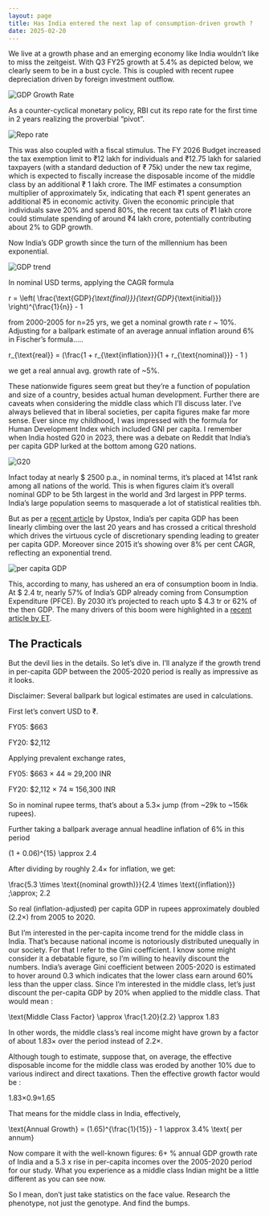 ```yaml
---
layout: page
title: Has India entered the next lap of consumption-driven growth ?
date: 2025-02-20
---
```



We live at a growth phase and an emerging economy like India wouldn’t like to miss the zeitgeist. With Q3 FY25 growth at 5.4% as depicted below, we clearly seem to be in a bust cycle. This is coupled with recent rupee depreciation driven by foreign investment outflow.

![GDP Growth Rate](https://imgur.com/a/f2XxLMn)

As a counter-cyclical monetary policy, RBI cut its repo rate for the first time in 2 years realizing the proverbial “pivot”.

![Repo rate](https://imgur.com/a/SvS6PLc)

This was also coupled with a fiscal stimulus. The FY 2026 Budget increased the tax exemption limit to ₹12 lakh for individuals and ₹12.75 lakh for salaried taxpayers (with a standard deduction of ₹ 75k) under the new tax regime, which is expected to fiscally increase the disposable income of the middle class by an additional ₹ 1 lakh crore. The IMF estimates a consumption multiplier of approximately 5x, indicating that each ₹1 spent generates an additional ₹5 in economic activity. Given the economic principle that individuals save 20% and spend 80%, the recent tax cuts of ₹1 lakh crore could stimulate spending of around ₹4 lakh crore, potentially contributing about 2% to GDP growth.

Now India’s GDP growth since the turn of the millennium has been exponential.

![GDP trend](https://imgur.com/a/QYfsay0)

In nominal USD terms, applying the CAGR formula

 
  r = \left( \frac{\text{GDP}_{\text{final}}}{\text{GDP}_{\text{initial}}} \right)^{\frac{1}{n}} - 1 
 
 
from 2000-2005 for n=25 yrs, we get a nominal growth rate r ~ 10%. Adjusting for a ballpark estimate of an average annual inflation around 6% in Fischer’s formula…..

r_{\text{real}} = (\frac{1 + r_{\text{inflation}}}{1 + r_{\text{nominal}}} - 1 )
 
we get a real annual avg. growth rate of ~5%.

These nationwide figures seem great but they’re a function of population and size of a country, besides actual human development. Further there are caveats when considering the middle class which I’ll discuss later. I’ve always believed that in liberal societies, per capita figures make far more sense. Ever since my childhood, I was impressed with the formula for Human Development Index which included GNI per capita. I remember when India hosted G20 in 2023, there was a debate on Reddit that India’s per capita GDP lurked at the bottom among G20 nations.

![G20](https://imgur.com/a/y5IfYBX)

Infact today at nearly $ 2500 p.a., in nominal terms, it’s placed at 141st rank among all nations of the world. This is when figures claim it’s overall nominal GDP to be 5th largest in the world and 3rd largest in PPP terms. India’s large population seems to masquerade a lot of statistical realities tbh.

But as per a [recent article](https://upstox.com/news/upstox-originals/investing/india-s-discretionary-spending-boom-lessons-from-the-usa-and-china/article-145469/) by Upstox, India’s per capita GDP has been linearly climbing over the last 20 years and has crossed a critical threshold which drives the virtuous cycle of discretionary spending leading to greater per capita GDP. Moreover since 2015 it’s showing over 8% per cent CAGR, reflecting an exponential trend.

![per capita GDP](https://imgur.com/a/5xOhVpJ)

This, according to many, has ushered an era of consumption boom in India. At $ 2.4 tr, nearly 57% of India’s GDP already coming from Consumption Expenditure (PFCE). By 2030 it’s projected to reach upto $ 4.3 tr or 62% of the then GDP. The many drivers of this boom were highlighted in a [recent article by ET](https://economictimes.indiatimes.com/news/india/indias-consumer-market-to-become-worlds-second-largest-by-2030-report/articleshow/117721641.cms?from=mdr).

## The Practicals

But the devil lies in the details. So let’s dive in. I’ll analyze if the growth trend in per-capita GDP between the 2005-2020 period is really as impressive as it looks.

Disclaimer: Several ballpark but logical estimates are used in calculations.

First let’s convert USD to ₹.

FY05: $663

FY20: $2,112

Applying prevalent exchange rates,

FY05: $663 × 44 ≈ 29,200 INR

FY20: $2,112 × 74 ≈ 156,300 INR

So in nominal rupee terms, that’s about a 5.3× jump (from ~29k to ~156k rupees).

Further taking a ballpark average annual headline inflation of 6% in this period

(1 + 0.06)^{15} \approx 2.4 

After dividing by roughly 2.4× for inflation, we get:

\frac{5.3 \times \text{(nominal growth)}}{2.4 \times \text{(inflation)}} \;\approx\; 2.2
 
So real (inflation-adjusted) per capita GDP in rupees approximately doubled (2.2×) from 2005 to 2020.

But I’m interested in the per-capita income trend for the middle class in India. That’s because national income is notoriously distributed unequally in our society. For that I refer to the Gini coefficient. I know some might consider it a debatable figure, so I’m willing to heavily discount the numbers. India’s average Gini coefficient between 2005-2020 is estimated to hover around 0.3 which indicates that the lower class earn around 60% less than the upper class. Since I’m interested in the middle class, let’s just discount the per-capita GDP by 20% when applied to the middle class. That would mean :

\text{Middle Class Factor}  \approx \frac{1.20}{2.2} \approx 1.83 
 
In other words, the middle class’s real income might have grown by a factor of about 1.83× over the period instead of 2.2×.

Although tough to estimate, suppose that, on average, the effective disposable income for the middle class was eroded by another 10% due to various indirect and direct taxations. Then the effective growth factor would be :

1.83×0.9≈1.65

That means for the middle class in India, effectively,

 \text{Annual Growth} = (1.65)^{\frac{1}{15}} - 1 \approx 3.4\% \text{ per annum} 
 
Now compare it with the well-known figures: 6+ % annual GDP growth rate of India and a 5.3 x rise in per-capita incomes over the 2005-2020 period for our study. What you experience as a middle class Indian might be a little different as you can see now.

So I mean, don’t just take statistics on the face value. Research the phenotype, not just the genotype. And find the bumps.